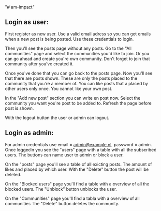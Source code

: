 "# am-impact" 

## Login as user:

First register as new user. Use a valid email adress so you can get emails when a new post is being posted.
Use these credentials to login.

Then you'll see the posts page without any posts.
Go to the "All communities" page and select the communities you'd like to join.
Or you can go ahead and create you're own community. Don't forget to join that community after you've created it.

Once you've done that you can go back to the posts page.
Now you'll see that there are posts shown. These are only the posts placed to the community that you're a member of.
You can like posts that a placed by other users only once. You cannot like your own post.

In the "Add new post" section you can write en post now. Select the community you want you're post to be added to.
Refresh the page before post is shown.

With the logout button the user or admin can logout.

## Login as admin:

For admin credentials use email = admin@example.nl, password = admin.
Once loggedin you see the "users" page with a table with all the subscribed users. The buttons can name user to admin or block a user.

On the "posts" page you'll see a table of all exicting posts. The amount of likes and placed by which user. 
With the "Delete" button the post will be deleted. 

On the "Blocked users" page you'll find a table with a overview of all the blocked users. 
The "Unblock" button unblocks the user.

On the "Communities" page you'll find a tabla with a overview of all communities
The "Delete" button deletes the community.